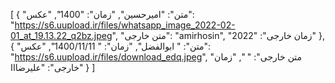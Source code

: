 [
  {
    "متن": "امیرحسین",
    "زمان": "1400",
    "عکس": "https://s6.uupload.ir/files/whatsapp_image_2022-02-01_at_19.13.22_q2bz.jpeg",
    "متن خارجی": "amirhosin",
    "زمان خارجی": "2022"
  },
  {
    "متن": " ابوالفضل",
    "زمان": " 1400/11/11",
    "عکس": "https://s6.uupload.ir/files/download_edq.jpeg",
    "متن خارجی": " ",
    "زمان خارجی": "علیرضااا"
  }
]

